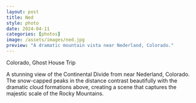 ```yaml
---
layout: post
title: Ned
style: photo
date: 2024-04-11
categories: [photos]
image: /assets/images/ned.jpg
preview: "A dramatic mountain vista near Nederland, Colorado."
---
```


Colorado, Ghost House Trip

A stunning view of the Continental Divide from near Nederland, Colorado. The snow-capped peaks in the distance contrast beautifully with the dramatic cloud formations above, creating a scene that captures the majestic scale of the Rocky Mountains. 